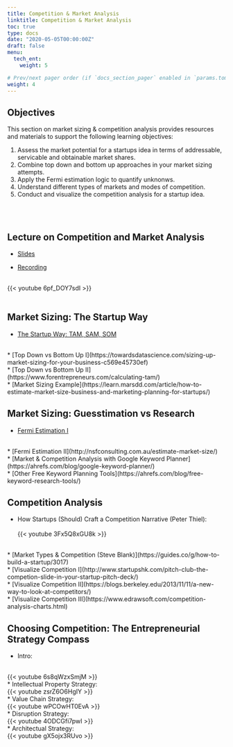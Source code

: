 ```yaml
---
title: Competition & Market Analysis
linktitle: Competition & Market Analysis
toc: true
type: docs
date: "2020-05-05T00:00:00Z"
draft: false
menu:
  tech_ent:
    weight: 5

# Prev/next pager order (if `docs_section_pager` enabled in `params.toml`)
weight: 4
---
```


## Objectives

This section on market sizing & competition analysis provides resources and materials to support the following learning objectives:
1. Assess the market potential for a startups idea in terms of addressable, servicable and obtainable market shares.
2. Combine top down and bottom up approaches in your market sizing attempts.
3. Apply the Fermi estimation logic to quantify unknonws.
4. Understand different types of markets and modes of competition.
5. Conduct and visualize the competition analysis for a startup idea.



<br/><br/>

## Lecture on Competition and Market Analysis

* [Slides](https://www.dropbox.com/s/l03thzvax1wsh20/Technology_Entrepreneurship_Comp%26Mark_SS21.pdf?dl=0)

* [Recording](https://www.dropbox.com/s/by3sbrygrgcomcy/4_TE_Comp.mp4?dl=0)

<br/>
{{< youtube 6pf_DOY7sdI >}}
<br/><br/>


## Market Sizing: The Startup Way
* [The Startup Way: TAM, SAM, SOM](https://demigos.com/blog-post/how-a-startup-can-define-its-market-size/)
<br/>
* [Top Down vs Bottom Up I](https://towardsdatascience.com/sizing-up-market-sizing-for-your-business-c569e45730ef)
<br/>
* [Top Down vs Bottom Up II](https://www.forentrepreneurs.com/calculating-tam/)
<br/>
* [Market Sizing Example](https://learn.marsdd.com/article/how-to-estimate-market-size-business-and-marketing-planning-for-startups/) 

<br/>

## Market Sizing: Guesstimation vs Research
* [Fermi Estimation I](https://www.lesswrong.com/posts/PsEppdvgRisz5xAHG/fermi-estimates) 
<br/>
* [Fermi Estimation II](http://nsfconsulting.com.au/estimate-market-size/) 
<br/>
* [Market & Competition Analysis with Google Keyword Planner](https://ahrefs.com/blog/google-keyword-planner/)
<br/>
* [Other Free Keyword Planning Tools](https://ahrefs.com/blog/free-keyword-research-tools/)

<br/>

## Competition Analysis
* How Startups (Should) Craft a Competition Narrative (Peter Thiel):
<br/><br/>
{{< youtube 3Fx5Q8xGU8k >}}
<br/>
* [Market Types & Competition (Steve Blank)](https://guides.co/g/how-to-build-a-startup/3017)
<br/>
* [Visualize Competition I](http://www.startupshk.com/pitch-club-the-competion-slide-in-your-startup-pitch-deck/)
<br/>
* [Visualize Competition II](https://blogs.berkeley.edu/2013/11/11/a-new-way-to-look-at-competitors/)
<br/>
* [Visualize Competition III](https://www.edrawsoft.com/competition-analysis-charts.html)


<br/>


## Choosing Competition: The Entrepreneurial Strategy Compass
* Intro:
<br/>
{{< youtube 6s8qWzxSmjM >}}
<br/>
* Intellectual Property Strategy:
<br/>
{{< youtube zsrZ6O6HgIY >}}
<br/>
* Value Chain Strategy:
<br/>
{{< youtube wPCOwHT0EvA >}}
<br/>
* Disruption Strategy:
<br/>
{{< youtube 4ODCGfi7pwI >}}
<br/>
* Architectual Strategy:
<br/>
{{< youtube gX5ojx3RUvo >}}
<br/>